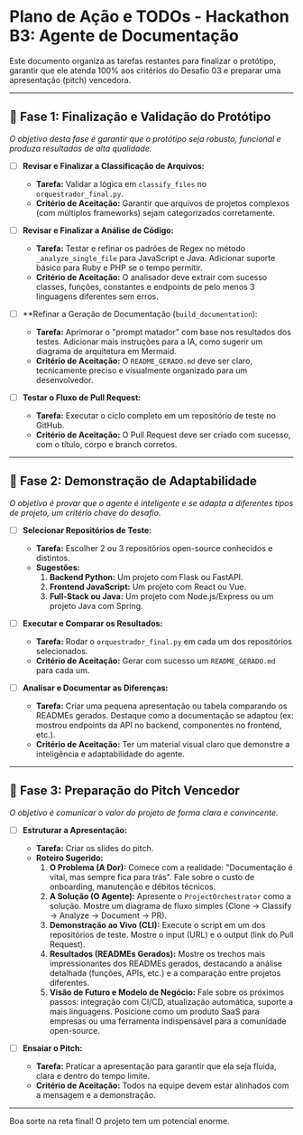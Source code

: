 # Plano de Ação e TODOs - Hackathon B3: Agente de Documentação

Este documento organiza as tarefas restantes para finalizar o protótipo, garantir que ele atenda 100% aos critérios do Desafio 03 e preparar uma apresentação (pitch) vencedora.

---

## 🎯 Fase 1: Finalização e Validação do Protótipo

*O objetivo desta fase é garantir que o protótipo seja robusto, funcional e produza resultados de alta qualidade.*

- [ ] **Revisar e Finalizar a Classificação de Arquivos:**
  - **Tarefa:** Validar a lógica em `classify_files` no `orquestrador_final.py`.
  - **Critério de Aceitação:** Garantir que arquivos de projetos complexos (com múltiplos frameworks) sejam categorizados corretamente.

- [ ] **Revisar e Finalizar a Análise de Código:**
  - **Tarefa:** Testar e refinar os padrões de Regex no método `_analyze_single_file` para JavaScript e Java. Adicionar suporte básico para Ruby e PHP se o tempo permitir.
  - **Critério de Aceitação:** O analisador deve extrair com sucesso classes, funções, constantes e endpoints de pelo menos 3 linguagens diferentes sem erros.

- [ ] **Refinar a Geração de Documentação (`build_documentation`):
  - **Tarefa:** Aprimorar o "prompt matador" com base nos resultados dos testes. Adicionar mais instruções para a IA, como sugerir um diagrama de arquitetura em Mermaid.
  - **Critério de Aceitação:** O `README_GERADO.md` deve ser claro, tecnicamente preciso e visualmente organizado para um desenvolvedor.

- [ ] **Testar o Fluxo de Pull Request:**
  - **Tarefa:** Executar o ciclo completo em um repositório de teste no GitHub.
  - **Critério de Aceitação:** O Pull Request deve ser criado com sucesso, com o título, corpo e branch corretos.

---

## 🚀 Fase 2: Demonstração de Adaptabilidade

*O objetivo é provar que o agente é inteligente e se adapta a diferentes tipos de projeto, um critério chave do desafio.*

- [ ] **Selecionar Repositórios de Teste:**
  - **Tarefa:** Escolher 2 ou 3 repositórios open-source conhecidos e distintos.
  - **Sugestões:**
    1.  **Backend Python:** Um projeto com Flask ou FastAPI.
    2.  **Frontend JavaScript:** Um projeto com React ou Vue.
    3.  **Full-Stack ou Java:** Um projeto com Node.js/Express ou um projeto Java com Spring.

- [ ] **Executar e Comparar os Resultados:**
  - **Tarefa:** Rodar o `orquestrador_final.py` em cada um dos repositórios selecionados.
  - **Critério de Aceitação:** Gerar com sucesso um `README_GERADO.md` para cada um.

- [ ] **Analisar e Documentar as Diferenças:**
  - **Tarefa:** Criar uma pequena apresentação ou tabela comparando os READMEs gerados. Destaque como a documentação se adaptou (ex: mostrou endpoints da API no backend, componentes no frontend, etc.).
  - **Critério de Aceitação:** Ter um material visual claro que demonstre a inteligência e adaptabilidade do agente.

---

## 🎤 Fase 3: Preparação do Pitch Vencedor

*O objetivo é comunicar o valor do projeto de forma clara e convincente.*

- [ ] **Estruturar a Apresentação:**
  - **Tarefa:** Criar os slides do pitch.
  - **Roteiro Sugerido:**
    1.  **O Problema (A Dor):** Comece com a realidade: "Documentação é vital, mas sempre fica para trás". Fale sobre o custo de onboarding, manutenção e débitos técnicos.
    2.  **A Solução (O Agente):** Apresente o `ProjectOrchestrator` como a solução. Mostre um diagrama de fluxo simples (Clone → Classify → Analyze → Document → PR).
    3.  **Demonstração ao Vivo (CLI):** Execute o script em um dos repositórios de teste. Mostre o input (URL) e o output (link do Pull Request).
    4.  **Resultados (READMEs Gerados):** Mostre os trechos mais impressionantes dos READMEs gerados, destacando a análise detalhada (funções, APIs, etc.) e a comparação entre projetos diferentes.
    5.  **Visão de Futuro e Modelo de Negócio:** Fale sobre os próximos passos: integração com CI/CD, atualização automática, suporte a mais linguagens. Posicione como um produto SaaS para empresas ou uma ferramenta indispensável para a comunidade open-source.

- [ ] **Ensaiar o Pitch:**
  - **Tarefa:** Praticar a apresentação para garantir que ela seja fluida, clara e dentro do tempo limite.
  - **Critério de Aceitação:** Todos na equipe devem estar alinhados com a mensagem e a demonstração.

---

Boa sorte na reta final! O projeto tem um potencial enorme.
